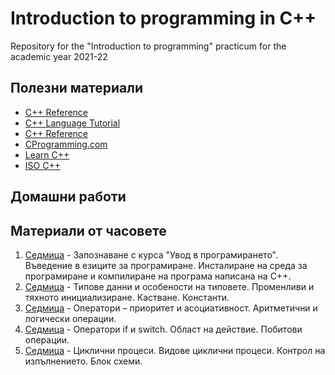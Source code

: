 # Introduction to programming in C++

Repository for the "Introduction to programming" practicum for the academic year 2021-22

## Полезни материали
* [C++ Reference](http://en.cppreference.com/w/)
* [C++ Language Tutorial](http://www.cplusplus.com/doc/tutorial/)
* [C++ Reference](http://www.cplusplus.com/reference/)
* [CProgramming.com](http://www.cprogramming.com/)
* [Learn C++](https://www.learncpp.com/)
* [ISO C++](https://isocpp.org/)

## Домашни работи

## Материали от часовете

1. [Седмица](https://github.com/dimitrinavasileva/up-2021-22/tree/master/week-01) - Запознаване с курса "Увод в програмирането". Въведение в езиците за програмиране. Инсталиране на среда за програмиране и компилиране на програма написана на С++.
2. [Седмица](https://github.com/dimitrinavasileva/up-2021-22/tree/master/week-02) - Типове данни и особености на типовете. Променливи и тяхното инициализиране. Кастване. Константи.
3. [Седмица](https://github.com/dimitrinavasileva/up-2021-22/tree/master/week-03) - Оператори – приоритет и асоциативност. Аритметични и логически операции.
4. [Седмица](https://github.com/dimitrinavasileva/up-2021-22/tree/master/week-04) - Оператори if и switch. Област на действие. Побитови операции.
5. [Седмица](https://github.com/dimitrinavasileva/up-2021-22/tree/master/week-05) - Циклични процеси. Видове циклични процеси. Контрол на изпълнението. Блок схеми.
